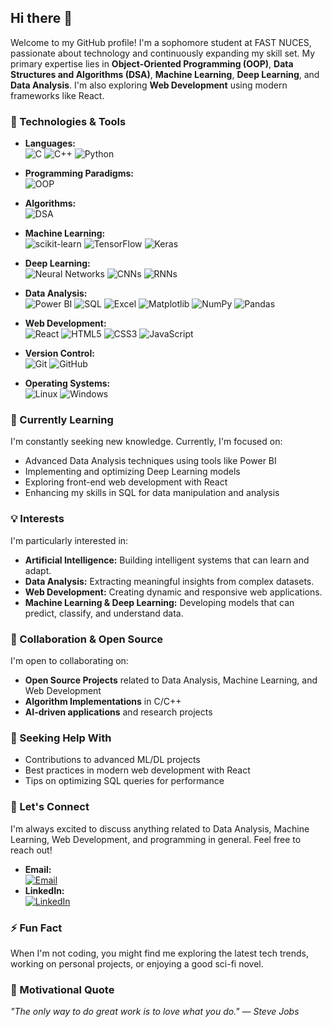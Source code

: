## Hi there 👋

Welcome to my GitHub profile! I'm a sophomore student at FAST NUCES, passionate about technology and continuously expanding my skill set. My primary expertise lies in **Object-Oriented Programming (OOP)**, **Data Structures and Algorithms (DSA)**, **Machine Learning**, **Deep Learning**, and **Data Analysis**. I'm also exploring **Web Development** using modern frameworks like React.

### 🔧 Technologies & Tools
- **Languages:**  
  ![C](https://img.shields.io/badge/c-%2300599C.svg?style=for-the-badge&logo=c&logoColor=white) 
  ![C++](https://img.shields.io/badge/c++-%2300599C.svg?style=for-the-badge&logo=c%2B%2B&logoColor=white) 
  ![Python](https://img.shields.io/badge/python-3670A0?style=for-the-badge&logo=python&logoColor=ffdd54)

- **Programming Paradigms:**  
  ![OOP](https://img.shields.io/badge/OOP-Object%20Oriented%20Programming-brightgreen?style=for-the-badge)

- **Algorithms:**  
  ![DSA](https://img.shields.io/badge/DSA-Data%20Structures%20and%20Algorithms-brightgreen?style=for-the-badge)

- **Machine Learning:**  
  ![scikit-learn](https://img.shields.io/badge/scikit--learn-%23F7931E.svg?style=for-the-badge&logo=scikit-learn&logoColor=white)
  ![TensorFlow](https://img.shields.io/badge/TensorFlow-%23FF6F00.svg?style=for-the-badge&logo=TensorFlow&logoColor=white)
  ![Keras](https://img.shields.io/badge/Keras-%23D00000.svg?style=for-the-badge&logo=Keras&logoColor=white)

- **Deep Learning:**  
  ![Neural Networks](https://img.shields.io/badge/Neural%20Networks-Deep%20Learning-brightgreen?style=for-the-badge)
  ![CNNs](https://img.shields.io/badge/CNNs-Convolutional%20Neural%20Networks-blue?style=for-the-badge)
  ![RNNs](https://img.shields.io/badge/RNNs-Recurrent%20Neural%20Networks-blue?style=for-the-badge)

- **Data Analysis:**  
  ![Power BI](https://img.shields.io/badge/Power%20BI-F2C811.svg?style=for-the-badge&logo=Power-BI&logoColor=black)
  ![SQL](https://img.shields.io/badge/SQL-MySQL-4479A1?style=for-the-badge&logo=mysql&logoColor=white)
  ![Excel](https://img.shields.io/badge/Excel-217346?style=for-the-badge&logo=microsoft-excel&logoColor=white)
  ![Matplotlib](https://img.shields.io/badge/Matplotlib-%23ffffff.svg?style=for-the-badge&logo=Matplotlib&logoColor=black)
  ![NumPy](https://img.shields.io/badge/numpy-%23013243.svg?style=for-the-badge&logo=numpy&logoColor=white)
  ![Pandas](https://img.shields.io/badge/pandas-%23150458.svg?style=for-the-badge&logo=pandas&logoColor=white)

- **Web Development:**  
  ![React](https://img.shields.io/badge/React-%2320232a.svg?style=for-the-badge&logo=react&logoColor=%2361DAFB)
  ![HTML5](https://img.shields.io/badge/HTML5-%23E34F26.svg?style=for-the-badge&logo=html5&logoColor=white)
  ![CSS3](https://img.shields.io/badge/CSS3-%231572B6.svg?style=for-the-badge&logo=css3&logoColor=white)
  ![JavaScript](https://img.shields.io/badge/JavaScript-%23F7DF1E.svg?style=for-the-badge&logo=javascript&logoColor=black)

- **Version Control:**  
  ![Git](https://img.shields.io/badge/git-%23F05033.svg?style=for-the-badge&logo=git&logoColor=white)
  ![GitHub](https://img.shields.io/badge/github-%23121011.svg?style=for-the-badge&logo=github&logoColor=white)

- **Operating Systems:**  
  ![Linux](https://img.shields.io/badge/Linux-FCC624?style=for-the-badge&logo=linux&logoColor=black)
  ![Windows](https://img.shields.io/badge/Windows-0078D6?style=for-the-badge&logo=windows&logoColor=white)

### 🌱 Currently Learning
I'm constantly seeking new knowledge. Currently, I'm focused on:
- Advanced Data Analysis techniques using tools like Power BI
- Implementing and optimizing Deep Learning models
- Exploring front-end web development with React
- Enhancing my skills in SQL for data manipulation and analysis

### 💡 Interests
I'm particularly interested in:
- **Artificial Intelligence:** Building intelligent systems that can learn and adapt.
- **Data Analysis:** Extracting meaningful insights from complex datasets.
- **Web Development:** Creating dynamic and responsive web applications.
- **Machine Learning & Deep Learning:** Developing models that can predict, classify, and understand data.

### 👯 Collaboration & Open Source
I'm open to collaborating on:
- **Open Source Projects** related to Data Analysis, Machine Learning, and Web Development
- **Algorithm Implementations** in C/C++
- **AI-driven applications** and research projects

### 🤔 Seeking Help With
- Contributions to advanced ML/DL projects
- Best practices in modern web development with React
- Tips on optimizing SQL queries for performance

### 💬 Let's Connect
I'm always excited to discuss anything related to Data Analysis, Machine Learning, Web Development, and programming in general. Feel free to reach out!

- **Email:**  
  [![Email](https://img.shields.io/badge/Email-i.mustafahk@gmail.com-red?style=for-the-badge&logo=gmail&logoColor=white)](mailto:i.mustafahk@gmail.com)
- **LinkedIn:**  
  [![LinkedIn](https://img.shields.io/badge/LinkedIn-YourName-blue?style=for-the-badge&logo=linkedin)](https://www.linkedin.com/in/yourprofile)

### ⚡ Fun Fact
When I'm not coding, you might find me exploring the latest tech trends, working on personal projects, or enjoying a good sci-fi novel.

### 🌟 Motivational Quote
*"The only way to do great work is to love what you do." — Steve Jobs*

